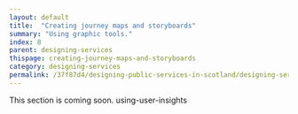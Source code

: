 ```yaml
---
layout: default
title:  "Creating journey maps and storyboards"
summary: "Using graphic tools."
index: 8
parent: designing-services
thispage: creating-journey-maps-and-storyboards
category: designing-services
permalink: /37f87d4/designing-public-services-in-scotland/designing-services/creating-journey-maps-and-storyboards/
---
```


This section is coming soon.
using-user-insights
